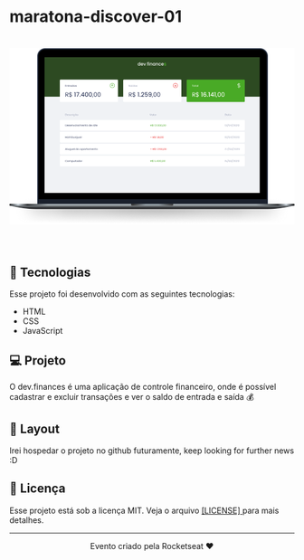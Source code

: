 # maratona-discover-01

<h1 align="center">
  <img alt="dev.finances" title="dev.finances" src="MaratonaDiscovery/assets/devfinances.png" width="620px" />
</h1>

<br>

## 🚀 Tecnologias

Esse projeto foi desenvolvido com as seguintes tecnologias:

- HTML
- CSS
- JavaScript

## 💻 Projeto

O dev.finances é uma aplicação de controle financeiro, onde é possível cadastrar e excluir transações e ver o saldo de entrada e saída 💰

## 🔖 Layout
Irei hospedar o projeto no github futuramente, keep looking for further news :D

## :memo: Licença

Esse projeto está sob a licença MIT. Veja o arquivo 
<a href="https://github.com/gustavodev1998/maratona-discover-01/blob/main/LICENSE">[LICENSE] </a> para mais detalhes.

---

<p align="center"> Evento criado pela Rocketseat ♥ </span>
